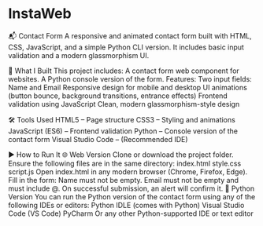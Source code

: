 # InstaWeb

📬 Contact Form
A responsive and animated contact form built with HTML, CSS, JavaScript, and a simple Python CLI version. It includes basic input validation and a modern glassmorphism UI.

🚀 What I Built
This project includes:
A contact form web component for websites.
A Python console version of the form.
Features:
  Two input fields: Name and Email
  Responsive design for mobile and desktop
  UI animations (button bounce, background transitions, entrance effects)
  Frontend validation using JavaScript
  Clean, modern glassmorphism-style design

🛠 Tools Used
HTML5 – Page structure
CSS3 – Styling and animations
JavaScript (ES6) – Frontend validation
Python – Console version of the contact form
Visual Studio Code – (Recommended IDE)

▶️ How to Run It
🌐 Web Version
Clone or download the project folder.
Ensure the following files are in the same directory:
  index.html
  style.css
  script.js
Open index.html in any modern browser (Chrome, Firefox, Edge).
  Fill in the form:
  Name must not be empty.
  Email must not be empty and must include @.
On successful submission, an alert will confirm it.
🐍 Python Version
You can run the Python version of the contact form using any of the following IDEs or editors:
Python IDLE (comes with Python)
Visual Studio Code (VS Code)
PyCharm
Or any other Python-supported IDE or text editor
